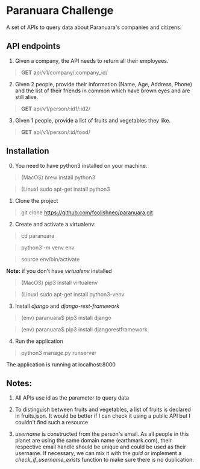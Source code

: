# Paranuara Challenge

A set of APIs to query data about Paranuara's companies and citizens.

## API endpoints

1. Given a company, the API needs to return all their employees.

> **GET** api/v1/company/:company_id/

2. Given 2 people, provide their information (Name, Age, Address, Phone) and the list of their friends in common which have brown eyes and are still alive.

> **GET** api/v1/person/:id1/:id2/

3. Given 1 people, provide a list of fruits and vegetables they like.

> **GET** api/v1/person/:id/food/

## Installation

0. You need to have python3 installed on your machine.   
> (MacOS) brew install python3

> (Linux) sudo apt-get install python3 

1. Clone the project
> git clone https://github.com/foolishneo/paranuara.git

2. Create and activate a virtualenv:
> cd paranuara

> python3 -m venv env

> source env/bin/activate

**Note:** if you don't have *virtualenv* installed
> (MacOS) pip3 install virtualenv

> (Linux) sudo apt-get install python3-venv

3. Install *django* and *django-rest-framework*

> (env) paranuara$ pip3 install django

> (env) paranuara$ pip3 install djangorestframework

4. Run the application
> python3 manage.py runserver

The application is running at localhost:8000

## Notes:

1. All APIs use id as the parameter to query data

2. To distinguish between fruits and vegetables, a list of fruits is declared in fruits.json. It would be better if I can check it using a public API but I couldn't find such a resource

3. *username* is constructed from the person's email. As all people in this planet are using the same domain name (earthmark.com), their respective email handle should be unique and could be used as their username. If necessary, we can mix it with the *guid* or implement a *check_if_username_exists* function to make sure there is no duplication.

